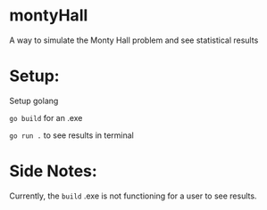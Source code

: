 # montyHall
A way to simulate the Monty Hall problem and see statistical results

# Setup:
Setup golang

`go build` for an .exe

`go run .` to see results in terminal

# Side Notes:
Currently, the `build` .exe is not functioning for a user to see results.
